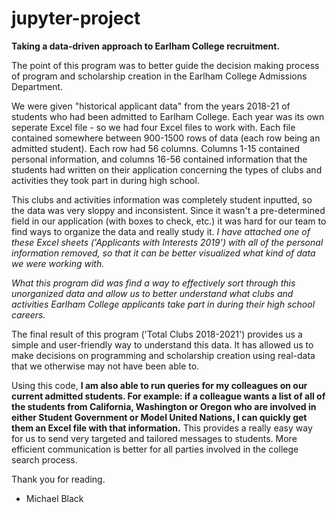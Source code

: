 # jupyter-project

**Taking a data-driven approach to Earlham College recruitment.**

The point of this program was to better guide the decision making process of program and scholarship creation in the Earlham College Admissions Department.

We were given "historical applicant data" from the years 2018-21 of students who had been admitted to Earlham College.  Each year was its own seperate Excel file - so we had four Excel files to work with.  Each file contained somewhere between 900-1500 rows of data (each row being an admitted student).  Each row had 56 columns.  Columns 1-15 contained personal information, and columns 16-56 contained information that the students had written on their application concerning the types of clubs and activities they took part in during high school.

This clubs and activities information was completely student inputted, so the data was very sloppy and inconsistent.  Since it wasn't a pre-determined field in our application (with boxes to check, etc.) it was hard for our team to find ways to organize the data and really study it.  *I have attached one of these Excel sheets ('Applicants with Interests 2019') with all of the personal information removed, so that it can be better visualized what kind of data we were working with.*

*What this program did was find a way to effectively sort through this unorganized data and allow us to better understand what clubs and activities Earlham College applicants take part in during their high school careers.*

The final result of this program ('Total Clubs 2018-2021') provides us a simple and user-friendly way to understand this data.  It has allowed us to make decisions on programming and scholarship creation using real-data that we otherwise may not have been able to.

Using this code, **I am also able to run queries for my colleagues on our current admitted students.  For example: if a colleague wants a list of all of the students from California, Washington or Oregon who are involved in either Student Government or Model United Nations, I can quickly get them an Excel file with that information.**  This provides a really easy way for us to send very targeted and tailored messages to students.  More efficient communication is better for all parties involved in the college search process.

Thank you for reading.

- Michael Black
